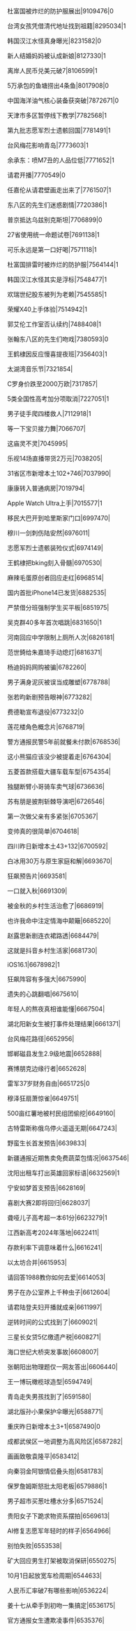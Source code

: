 杜富国被炸烂的防护服展出|9109476|0

台湾女孩凭借清代地址找到祖籍|8295034|1

韩国汉江水怪真身曝光|8231582|0

新人结婚妈妈被认成新娘|8127330|1

离岸人民币兑美元破7|8106599|1

5万承包的鱼塘捞出4条鱼|8017908|0

中国海洋油气核心装备获突破|7872671|0

天津市多区暂停线下教学|7782568|1

第九批志愿军烈士遗骸回国|7781491|1

台风梅花影响青岛|7773603|1

余承东：喷M7丑的人品位低|7771652|1

请君开播|7770549|0

任嘉伦从请君壁画走出来了|7761507|1

东八区的先生们迷惑剧情|7720386|1

普京抵达乌兹别克斯坦|7706899|0

27省使用统一命题试卷|7691138|1

可乐永远是第一口好喝|7571118|1

杜富国排雷时被炸烂的防护服|7564144|1

韩国汉江水怪其实是浮标|7548477|1

欢瑞世纪股东被列为老赖|7545585|1

荣耀X40上手体验|7514942|1

郭艾伦工作室否认续约|7488408|1

张翰东八区的先生们吻戏|7380593|0

王鹤棣因反应慢喜提夜班|7356403|1

太湖湾音乐节|7321854|

C罗身价跌至2000万欧|7317857|

5类全国性高考加分项取消|7227051|1

男子徒手爬四楼救人|7112918|1

等一下宝贝接力舞|7066707|

这庙灵不灵|7045995|

乐视14场直播带货2万元|7038205|

31省区市新增本土102+746|7037990|

康康转入普通病房|7019794|

Apple Watch Ultra上手|7015577|1

移民大巴开到哈里斯家门口|6997470|

穆川一剑刺伤陆安然|6976011|

志愿军烈士遗骸装殓仪式|6974149|

王鹤棣把bking刻入骨髓|6970530|

麻辣毛蛋原创者回应走红|6968514|

国内首批iPhone14已发货|6882535|

严禁借分班强制学生买平板|6851975|

吴克群40多年首次唱跳|6831650|1

河南回应中学限制上厕所人次|6826181|

范世錡给朱嘉琦手动熄灯|6816371|

杨迪妈妈网购被骗|6782260|

男子满身泥灰被误当成雕塑|6778788|

张若昀新剧预告眼神|6773282|

费德勒宣布退役|6773232|0

莲花楼角色概念片|6768719|

警方通报民警5年前就餐未付款|6768536|

这小熊猫应该没少被提着走|6764304|

五菱首款搭载大疆车载车型|6754354|

独腿断臂小哥骑车卖气球|6736636|

苏有朋是披荆斩棘导演吧|6726546|

第一次做父亲有多紧张|6705367|

变帅真的很简单|6704618|

四川昨日新增本土43+132|6700592|

白冰用30万与原生家庭和解|6693670|

狂飙预告片|6693581|

一口就入秋|6691309|

被金秋的乡村生活治愈了|6686919|

也许我命中注定情海中颠簸|6685220|

赵露思新剧连衣裙路透|6684479|

这就是抖音乡村生活家|6681730|

iOS16.1|6678982|1

狂飙阵容有多强大|6675990|

遗失的心跳翻唱|6675610|

年轻人的熬夜真相谁能懂|6667504|

湖北阳新女生被打事件处理结果|6661371|

台风梅花路径|6652956|

邯郸磁县发生2.9级地震|6652888|

赛博朋克边缘行者|6652628|

雷军37岁财务自由|6651725|0

穆泽狂扇萧惊雀|6649751|

500亩红薯地被村民组团偷挖|6649160|

古特雷斯称俄乌停火遥遥无期|6647243|

野蛮生长首发预告|6639833|

新疆通报近期售卖免费蔬菜包情况|6637546|

沈阳出租车打出英雄回家标语|6632569|1

宁安如梦首支预告|6628169|

喜剧大赛2即将回归|6628037|

聋哑儿子高考超一本61分|6623279|1

江西新高考2024年落地|6622411|

存款利率下调意味着什么|6616241|

以太坊合并|6615953|

请回答1988教你如何去爱|6614053|

男子在办公室养上千种虫子|6612604|

请君陆登夫妇开播就成亲|6611997|

逆转时间的公式找到了|6609021|

三星长女贷5亿缴遗产税|6608271|

海口世纪大桥突发事故|6608007|

张朝阳出物理题仅一网友答出|6606440|

王一博玩橄榄球造型|6594749|

青岛走失男孩找到了|6591580|

湖北版孙小果保护伞曝光|6588771|

重庆昨日新增本土3+1|6587490|0

成都武侯区一地调整为高风险区|6587282|

画画致敬袁隆平|6583412|

向秦羽金阿银情侣叠头抱|6581783|

保罗詹姆斯怒批太阳老板|6579886|1

男子超市买葱吐槽水分多|6571524|

贵阳女子下跪求物资系摆拍|6569613|

AI修复志愿军年轻时的样子|6564966|

别怕失败|6553538|

矿大回应男生打架被取消保研|6550275|

10月1日起放宽车检周期|6544633|

人民币汇率破7有哪些影响|6536224|

姜十七从牵手到初吻一集搞定|6536175|

官方通报女生遭欺凌事件|6535376|


